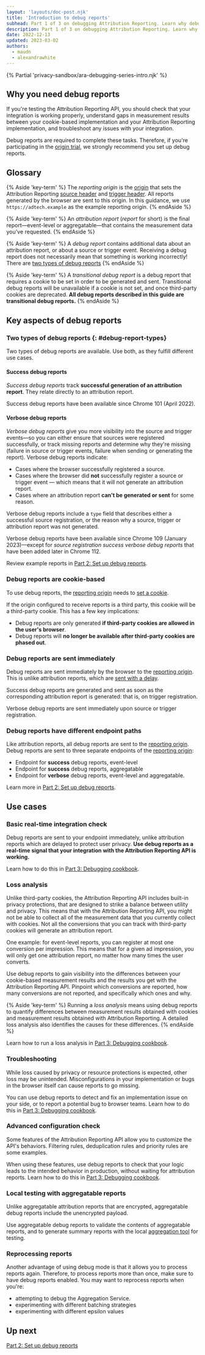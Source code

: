 ```yaml
---
layout: 'layouts/doc-post.njk'
title: 'Introduction to debug reports'
subhead: Part 1 of 3 on debugging Attribution Reporting. Learn why debugging matters and when to use debug reports in testing.
description: Part 1 of 3 on debugging Attribution Reporting. Learn why debugging matters and when to use debug reports in testing.
date: 2022-12-13
updated: 2023-03-02
authors:
  - maudn
  - alexandrawhite
---
```


{% Partial 'privacy-sandbox/ara-debugging-series-intro.njk' %}

## Why you need debug reports

If you're testing the Attribution Reporting API,
you should check that your integration is working properly, understand gaps in measurement results between your
cookie-based implementation and your Attribution Reporting implementation, and troubleshoot any issues with your integration.

Debug reports are required to complete these tasks. Therefore, if you're participating
in the
[origin trial](/docs/privacy-sandbox/unified-origin-trial/),
we strongly recommend you set up debug reports.

## Glossary

{% Aside 'key-term' %}
The _reporting origin_ is the [origin](https://web.dev/same-site-same-origin/#origin) that sets the Attribution Reporting [source header](/docs/privacy-sandbox/attribution-reporting/register-attribution-source/) and [trigger header](/docs/privacy-sandbox/attribution-reporting/register-attribution-trigger/). All reports generated by the browser are sent to this origin. In this guidance, we use `https://adtech.example` as the example reporting origin.
{% endAside %}

{% Aside 'key-term' %}
An _attribution report_ (_report_ for short) is the final report—event-level or aggregatable—that contains the measurement data you’ve requested.
{% endAside %}

{% Aside 'key-term' %}
A _debug report_ contains additional data about an attribution report, or about a source or trigger event. Receiving a debug report does not necessarily mean that something is working incorrectly! There are [two types of debug reports](#debug-report-types)
{% endAside %}

{% Aside 'key-term' %}
A _transitional debug report_ is a debug report that requires a cookie to be set in order to be generated and sent. Transitional debug reports will be unavailable if a cookie is not set, and once third-party cookies are deprecated. **All debug reports described in this guide are transitional debug reports.**
{% endAside %}

## Key aspects of debug reports

### Two types of debug reports {: #debug-report-types}

Two types of debug reports are available. Use both, as they fulfill different use cases.

#### Success debug reports

_Success debug reports_ track **successful generation of an attribution report**. They relate
directly to an attribution report.

Success debug reports have been available since Chrome 101 (April 2022).

#### Verbose debug reports

_Verbose debug reports_ give you more visibility into the source and trigger events—so you can either ensure that sources were registered successfully, or track missing reports and determine why they're missing (failure in source or trigger events, failure when sending or generating the report).
Verbose debug reports indicate:

- Cases where the browser successfully registered a source.
- Cases where the browser did **not** successfully register a source or trigger event — which means that it will not generate an attribution report.
- Cases where an attribution report **can't be generated or sent** for some reason.

Verbose debug reports include a `type` field that describes either a successful source registration, or the reason why a source, trigger or attribution report was not generated.

Verbose debug reports have been available since Chrome 109 (January 2023)—except for _source registration success verbose debug reports_ that have been added later in Chrome 112.

Review example reports in [Part 2: Set up debug reports](/docs/privacy-sandbox/attribution-reporting-debugging/part-2#verbose-reports-examples).

### Debug reports are cookie-based

To use debug reports, the [reporting origin](#glossary) needs to [set a cookie](/docs/privacy-sandbox/attribution-reporting-debugging/part-3/).

If the origin configured to receive reports is a third party, this cookie will be a third-party
cookie. This has a few key implications:

- Debug reports are only generated **if third-party cookies are
  allowed in the user's browser**.
- Debug reports will **no longer be available after third-party cookies are
  phased out**.

### Debug reports are sent immediately

Debug reports are sent immediately by the browser to the [reporting origin](#glossary). This
is unlike attribution reports, which are [sent with a
delay](/docs/privacy-sandbox/attribution-reporting/system-overview/#data-collection).

Success debug reports are generated and sent as soon as the
corresponding attribution report is generated: that is, on trigger
registration.

Verbose debug reports are sent immediately upon source or trigger
registration.

### Debug reports have different endpoint paths

Like attribution reports, all debug reports are sent to the [reporting origin](#glossary). Debug reports are sent to three separate endpoints of the [reporting origin](#glossary):

- Endpoint for **success** debug reports, event-level
- Endpoint for **success** debug reports, aggregatable
- Endpoint for **verbose** debug reports, event-level and aggregatable.

Learn more in [Part 2: Set up debug reports](/docs/privacy-sandbox/attribution-reporting-debugging/part-2/).

## Use cases

### Basic real-time integration check

Debug reports are sent to your endpoint immediately, unlike attribution reports
which are delayed to protect user privacy. **Use debug reports as a real-time signal that your integration with the
Attribution Reporting API is working.**

Learn how to do this in [Part 3: Debugging cookbook](/docs/privacy-sandbox/attribution-reporting-debugging/part-3/).

### Loss analysis

Unlike third-party cookies, the Attribution Reporting
API includes built-in privacy
protections, that are designed to strike a balance between utility
and privacy. This means that with the Attribution Reporting API, you might not be
able to collect all of the measurement data that you currently collect with
cookies. Not all the conversions that you can
track with third-party cookies will generate an attribution report.

One example: for event-level reports, you can register at most one conversion
per impression. This means that for a given ad impression, you will only get one attribution report, no matter how many times the user converts.

Use debug reports to gain visibility into the differences between your
cookie-based measurement results and the results you get with the Attribution
Reporting API. Pinpoint which conversions are reported, how many conversions are
not reported, and specifically which ones and why.

{% Aside 'key-term' %}
Running a _loss analysis_ means using debug reports to quantify differences between measurement results obtained with cookies and measurement results obtained with Attribution Reporting. A detailed loss analysis also identifies the causes for these differences.
{% endAside %}

Learn how to run a loss analysis in [Part 3: Debugging cookbook](/docs/privacy-sandbox/attribution-reporting-debugging/part-3/).

### Troubleshooting

While loss caused by privacy or resource protections is expected, other loss
may be unintended. Misconfigurations in your implementation or bugs in the
browser itself can cause reports to go missing.

You can use debug reports to detect and fix an implementation issue on your side, or to
report a potential bug to browser teams. Learn how to do this in
[Part 3: Debugging cookbook](/docs/privacy-sandbox/attribution-reporting-debugging/part-3/).

### Advanced configuration check

Some features of the Attribution Reporting API allow you to customize the API's
behaviors. Filtering rules, deduplication rules and priority rules are some examples.

When using these features, use debug reports to check that your logic leads to the intended behavior in
production, without waiting for attribution reports. Learn how to do this in [Part 3: Debugging cookbook](/docs/privacy-sandbox/attribution-reporting-debugging/part-3/).

### Local testing with aggregatable reports

Unlike aggregatable attribution reports that are encrypted, aggregatable debug reports
include the unencrypted payload.

Use aggregatable debug reports to validate the contents of aggregatable reports,
and to generate summary reports with the local [aggregation tool](https://github.com/privacysandbox/aggregation-service#set-up-local-testing) for testing.

### Reprocessing reports

Another advantage of using debug mode is that it allows you to process reports again. Therefore, to process reports more than once, make sure to have debug reports enabled.
You may want to reprocess reports when you're:

- attempting to debug the Aggregation Service.
- experimenting with different batching strategies
- experimenting with different epsilon values

## Up next

[Part 2: Set up debug reports](/docs/privacy-sandbox/attribution-reporting-debugging/part-2/)
